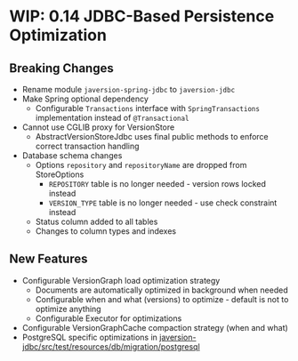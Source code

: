WIP: 0.14 JDBC-Based Persistence Optimization
=============================================

Breaking Changes
----------------
* Rename module `javersion-spring-jdbc` to `javersion-jdbc` 
* Make Spring optional dependency
  * Configurable `Transactions` interface with `SpringTransactions` implementation instead of `@Transactional` 
* Cannot use CGLIB proxy for VersionStore
  * AbstractVersionStoreJdbc uses final public methods to enforce correct transaction handling
* Database schema changes
  * Options `repository` and `repositoryName` are dropped from StoreOptions
    * `REPOSITORY` table is no longer needed - version rows locked instead
    * `VERSION_TYPE` table is no longer needed - use check constraint instead
  * Status column added to all tables
  * Changes to column types and indexes

New Features
------------
* Configurable VersionGraph load optimization strategy
  * Documents are automatically optimized in background when needed
  * Configurable when and what (versions) to optimize - default is not to optimize anything
  * Configurable Executor for optimizations
* Configurable VersionGraphCache compaction strategy (when and what)
* PostgreSQL specific optimizations in [javersion-jdbc/src/test/resources/db/migration/postgresql](javersion-jdbc/src/test/resources/db/migration/postgresql)
